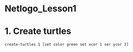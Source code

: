 # Netlogo_Lesson1

# 1. Create turtles

`create-turtles 1 [set color green
                   set xcor 1
                   ser ycor 2]`
